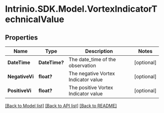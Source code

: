 # Intrinio.SDK.Model.VortexIndicatorTechnicalValue
## Properties

Name | Type | Description | Notes
------------ | ------------- | ------------- | -------------
**DateTime** | **DateTime?** | The date_time of the observation | [optional] 
**NegativeVi** | **float?** | The negative Vortex Indicator value | [optional] 
**PositiveVi** | **float?** | The positive Vortex Indicator value | [optional] 

[[Back to Model list]](../README.md#documentation-for-models) [[Back to API list]](../README.md#documentation-for-api-endpoints) [[Back to README]](../README.md)

